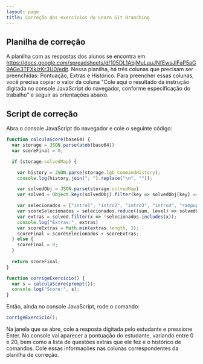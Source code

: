 ```yaml
---
layout: page
title: Correção dos exercícios do Learn Git Branching
---
```


## Planilha de correção

A planilha com as respostas dos alunos se encontra em <https://docs.google.com/spreadsheets/d/105DL1AbjMuLuuJNfEwsJIFaP5aG9AGe3TFXkIzKr3U0/edit>. Nessa planilha, há três colunas que precisam ser preenchidas: Pontuação, Extras e Histórico. Para preencher essas colunas, você precisa copiar o valor da coluna "Cole aqui o resultado da instrução digitada no console JavaScript do navegador, conforme especificação do trabalho" e seguir as orientações abaixo.

## Script de correção

Abra o console JavaScript do navegador e cole o seguinte código:

```javascript
function calculaScore(base64) {
  var storage = JSON.parse(atob(base64))
  var scoreFinal = 0;

  if (storage.solvedMap) {

    var history = JSON.parse(storage.lgb_CommandHistory);
    console.log(history.join("; ").replace("\n", ""));

    var solvedObj = JSON.parse(storage.solvedMap)
    var solved = Object.keys(solvedObj).filter(key => solvedObj[key] === true)

    var selecionados = ["intro1", "intro2", "intro3", "intro4", "rampup1", "rampup2", "rampup3", "rampup4", "remote1", "remote2", "remote3", "remote4", "remote5", "remote6", "remote7", "remoteAdvanced1", "remoteAdvanced2"];
    var scoreSelecionados = selecionados.reduce((sum, level) => solvedObj[level] ? sum + 1 : sum, 0);
    var extras = solved.filter(x => !selecionados.includes(x));
    console.log("Extras:", extras)
    var scoreExtras = Math.min(extras.length, 3);
    scoreFinal = scoreSelecionados + scoreExtras;
  } else {
    scoreFinal = 0;
  }
  
  return scoreFinal;
}

function corrigeExercicio() {
  var s = calculaScore(prompt());
  console.log("Score:", s);
}
```

Então, ainda no console JavaScript, rode o comando:

```javascript
corrigeExercicio();
```

Na janela que se abre, cole a resposta digitada pelo estudante e pressione Enter. No console vai aparecer a pontuação do estudante, variando entre 0 e 20, bem como a lista de questões extras que ele fez e o histórico de comandos. Cole essas informações nas colunas correspondentes da planilha de correção.